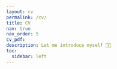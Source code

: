 ```yaml
---
layout: cv
permalink: /cv/
title: CV
nav: true
nav_order: 5
cv_pdf: 
description: Let me introduce myself 👋🏻
toc:
  sidebar: left
---
```


